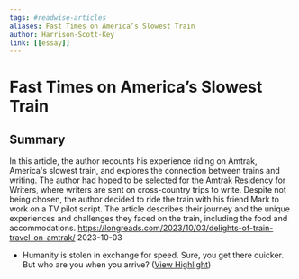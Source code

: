 ```yaml
---
tags: #readwise-articles
aliases: Fast Times on America’s Slowest Train
author: Harrison-Scott-Key
link: [[essay]]
---
```

# Fast Times on America’s Slowest Train

## Summary
In this article, the author recounts his experience riding on Amtrak, America's slowest train, and explores the connection between trains and writing. The author had hoped to be selected for the Amtrak Residency for Writers, where writers are sent on cross-country trips to write. Despite not being chosen, the author decided to ride the train with his friend Mark to work on a TV pilot script. The article describes their journey and the unique experiences and challenges they faced on the train, including the food and accommodations.
https://longreads.com/2023/10/03/delights-of-train-travel-on-amtrak/
2023-10-03

- Humanity is stolen in exchange for speed. Sure, you get there quicker. But who are you when you arrive? ([View Highlight](https://read.readwise.io/read/01hjrmnpa0aa681g8w8pjf7nat))
